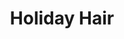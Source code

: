 ---
title: "Holiday Hair"
url: /state-college/holiday-hair-rolling-ridge-drive/
shop: hairdresser
---